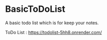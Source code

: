 # BasicToDoList
A basic todo list which is for keep your notes.

ToDo List : https://todolist-5hh8.onrender.com/
